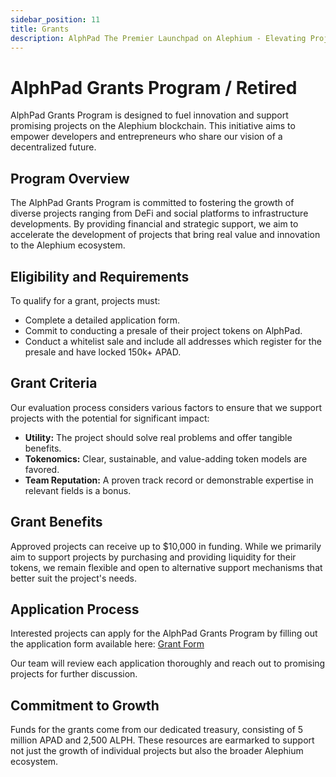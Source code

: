 ```yaml
---
sidebar_position: 11
title: Grants
description: AlphPad The Premier Launchpad on Alephium - Elevating Projects to New Heights!
---
```



# AlphPad Grants Program / Retired

AlphPad Grants Program is designed to fuel innovation and support promising projects on the Alephium blockchain. This initiative aims to empower developers and entrepreneurs who share our vision of a decentralized future.

## Program Overview

The AlphPad Grants Program is committed to fostering the growth of diverse projects ranging from DeFi and social platforms to infrastructure developments. By providing financial and strategic support, we aim to accelerate the development of projects that bring real value and innovation to the Alephium ecosystem.

## Eligibility and Requirements

To qualify for a grant, projects must:

- Complete a detailed application form.
- Commit to conducting a presale of their project tokens on AlphPad.
- Conduct a whitelist sale and include all addresses which register for the presale and have locked 150k+ APAD.

## Grant Criteria

Our evaluation process considers various factors to ensure that we support projects with the potential for significant impact:

- **Utility:** The project should solve real problems and offer tangible benefits.
- **Tokenomics:** Clear, sustainable, and value-adding token models are favored.
- **Team Reputation:** A proven track record or demonstrable expertise in relevant fields is a bonus.

## Grant Benefits

Approved projects can receive up to $10,000 in funding. While we primarily aim to support projects by purchasing and providing liquidity for their tokens, we remain flexible and open to alternative support mechanisms that better suit the project's needs.

## Application Process

Interested projects can apply for the AlphPad Grants Program by filling out the application form available here: [Grant Form](https://docs.google.com/forms/d/e/1FAIpQLSejCyVwjz7PKuNF2sYkb2cMX1tKeO-o9_QE-DOa_pvrmgBmpQ/viewform)

Our team will review each application thoroughly and reach out to promising projects for further discussion.

## Commitment to Growth

Funds for the grants come from our dedicated treasury, consisting of 5 million APAD and 2,500 ALPH. These resources are earmarked to support not just the growth of individual projects but also the broader Alephium ecosystem.